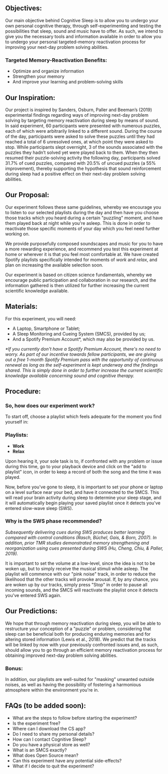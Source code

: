 ## Objectives:

Our main objective behind Cognitive Sleep is to allow you to undergo your own personal cognitive therapy, through self-experimenting and testing the possibilities that sleep, sound and music have to offer. As such, we intend to give you the necessary tools and information available in order to allow you to undergo your personal targeted-memory reactivation process for improving your next-day problem solving abilities.

### Targeted Memory-Reactivation Benefits:

- Optimize and organize information
- Strengthen your memory
- And improve your learning and problem-solving skills 

## Our Inspiration: 

Our project is inspired by Sanders, Osburn, Paller and Beeman’s (2019) experimental findings regarding ways of improving next-day problem solving by targeting memory reactivation during sleep by means of sound. In said experiment, 60 participants were presented with numerous puzzles, each of which were arbitrarily linked to a different sound. During the course of the day, participants were asked to solve these puzzles until they had reached a total of 6 unresolved ones, at which point they were asked to stop.
While participants slept overnight, 3 of the sounds associated with the puzzles they hadn’t solved yet were played back to them. When they then resumed their puzzle-solving activity the following day, participants solved 31.7% of cued puzzles, compared with 20.5% of uncued puzzles (a 55% improvement), thereby supporting the hypothesis that sound reinforcement during sleep had a positive effect on their next-day problem solving abilities.

## Our Proposal:

Our experiment follows these same guidelines, whereby we encourage you to listen to our selected playlists during the day and then have you choose those tracks which you heard during a certain "puzzling" moment, and have them played back at night while you're asleep. This is done in order to reactivate those specific moments of your day which you feel need further working on.

We provide purposefully composed soundscapes and music for you to have a more rewarding experience, and recommend you test this experiment at home or wherever it is that you feel most comfortable at. We have created Spotify playlists specifically intended for moments of _work_ and _relax_, and plan on increasing the available selection soon.

Our experiment is based on citizen science fundamentals, whereby we encourage public participation and collaboration in our research, and the information gathered is then utilized for further increasing the current scientific knowledge available.

## Materials:
For this experiment, you will need:

- A Laptop, Smartphone or Tablet;
- A Sleep Monitoring and Cueing System (SMCS), provided by us; 
- And a Spotify Premium Account*, which may also be provided by us. 

_*If you currently don't have a Spotify Premium Account, there's no need to worry. As part of our incentive towards fellow participants, we are giving out a free 1-month Spotify Premium pass with the opportunity of continuous renewal as long as the self-experiment is kept underway and the findings shared. This is simply done in order to further increase the current scientific knowledge available concerning sound and cognitive therapy._

## Procedure:

### So, how does our experiment work? 

To start off, choose a playlist which feels adequate for the moment you find yourself in:

### Playlists:

- **Work**
- **Relax**

Upon hearing it, your sole task is to, if confronted with any problem or issue during this time, go to your playback device and click on the "add to playlist" icon, in order to keep a record of both the song and the time it was played.

Now, before you've gone to sleep, it is important to set your phone or laptop on a level surface near your bed, and have it connected to the SMCS. This will read your brain activity during sleep to determine your sleep stage, and it will automatically begin playing your saved playlist once it detects you've entered slow-wave sleep (SWS).

### Why is the SWS phase recommended?

_Subsequently delivering cues during SWS produces better learning compared with control conditions (Rasch, Büchel, Gais, & Born, 2007). In addition, prior TMR studies demonstrated memory strengthening and reorganization using cues presented during SWS (Hu, Cheng, Chiu, & Paller, 2019)._ 

It is important to set the volume at a low-level, since the idea is not to be woken up, but to simply receive the musical stimuli while asleep. The playlist will commence with our "pink noise" track, in order to reduce the likelihood that the other tracks will provoke arousal. If, by any chance, you are woken up by our tracks, simply press "Stop" in order to pause all incoming sounds, and the SMCS will reactivate the playlist once it detects you've entered SWS again.

## Our Predictions:

We hope that through memory reactivation during sleep, you will be able to restructure your conception of a "puzzle" or problem, considering that sleep can be beneficial both for producing enduring memories and for altering stored information (Lewis et al., 2018). We predict that the tracks will be linked by now with your previously confronted issues and, as such, should allow you to go through an efficient memory reactivation process for obtaining improved next-day problem solving abilities.

### Bonus:

In addition, our playlists are well-suited for "masking" unwanted outside noises, as well as having the possibility of fostering a harmonious atmosphere within the environment you're in.

## FAQs (to be added soon):

- What are the steps to follow before starting the experiment?
- Is the experiment free?
- Where can I download the CS app?
- Do I need to share my personal details?
- How can I contact Cognitive Sleep?
- Do you have a physical store as well?
- What is an SMCS exactly?
- What does Open Source mean?
- Can this experiment have any potential side-effects?
- What if I decide to quit the experiment? 
